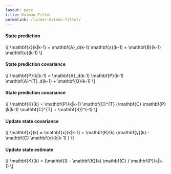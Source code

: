 ```yaml
---
layout: page
title: Kalman-Filter
permalink: /linear-kalman-filter/
---
```


<h4>State prediction</h4>

\\[ \mathbf{x}(k\|k-1) = \mathbf{A}_d(k-1) \mathbf{x}(k-1) + \mathbf{B}(k-1) \mathbf{u}(k-1) \\]


<h4>State prediction covariance</h4>

\\[ \mathbf{P}(k\|k-1) = \mathbf{A}_d(k-1) \mathbf{P}(k-1) \mathbf{A}^{T}_d(k-1) + \mathbf{Q}(k-1) \\]


<h4>State prediction covariance</h4>

\\[ \mathbf{K}(k) = \mathbf{P}(k\|k-1) \mathbf{C}^{T} (\mathbf{C} \mathbf{P}(k\|k-1) \mathbf{C}^{T} + \mathbf{R})^{-1} \\]


<h4>Update state covariance</h4>

\\[ \mathbf{x}(k) = \mathbf{x}(k\|k-1) + \mathbf{K}(k) (\mathbf{y}(k) - \mathbf{C} \mathbf{x}(k\|k-1) )  \\]

<h4>Update state estimate</h4>

\\[ \mathbf{K}(k) = (\mathbf{I} - \mathbf{K}(k) \mathbf{C} ) \mathbf{P}(k\|k-1) \\]


[jekyll-organization]: https://github.com/jekyll
